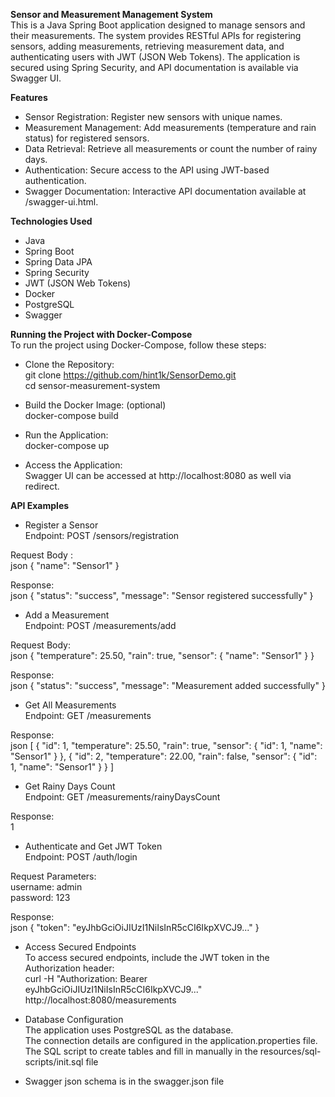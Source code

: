 **Sensor and Measurement Management System**<br>
This is a Java Spring Boot application designed to manage sensors and their measurements. The system provides RESTful APIs for registering sensors, adding measurements, retrieving measurement data, and authenticating users with JWT (JSON Web Tokens). The application is secured using Spring Security, and API documentation is available via Swagger UI.

**Features**<br>
- Sensor Registration: Register new sensors with unique names.
- Measurement Management: Add measurements (temperature and rain status) for registered sensors.
- Data Retrieval: Retrieve all measurements or count the number of rainy days.
- Authentication: Secure access to the API using JWT-based authentication.
- Swagger Documentation: Interactive API documentation available at /swagger-ui.html.

**Technologies Used**<br>
- Java
- Spring Boot
- Spring Data JPA
- Spring Security
- JWT (JSON Web Tokens)
- Docker
- PostgreSQL
- Swagger

**Running the Project with Docker-Compose**<br>
To run the project using Docker-Compose, follow these steps:
- Clone the Repository:<br>
git clone https://github.com/hint1k/SensorDemo.git <br>
cd sensor-measurement-system

- Build the Docker Image: (optional) <br>
docker-compose build

- Run the Application:<br>
docker-compose up

- Access the Application: <br>
Swagger UI can be accessed at http://localhost:8080 as well via redirect.

**API Examples**<br>
- Register a Sensor <br>
Endpoint: POST /sensors/registration

Request Body :<br>
json { "name": "Sensor1" }

Response:<br>
json { "status": "success", "message": "Sensor registered successfully" }

- Add a Measurement <br>
Endpoint: POST /measurements/add

Request Body:<br>
json { "temperature": 25.50, "rain": true, "sensor": { "name": "Sensor1" } }

Response:<br>
json { "status": "success", "message": "Measurement added successfully" }

- Get All Measurements <br>
Endpoint: GET /measurements
  
Response:<br>
json [ { "id": 1, "temperature": 25.50, "rain": true, "sensor": { "id": 1, "name": "Sensor1" } }, 
{ "id": 2, "temperature": 22.00, "rain": false, "sensor": { "id": 1, "name": "Sensor1" } } ]

- Get Rainy Days Count <br>
Endpoint: GET /measurements/rainyDaysCount

Response:<br>
1

- Authenticate and Get JWT Token<br>
Endpoint: POST /auth/login

Request Parameters:<br>
username: admin<br>
password: 123<br>

Response:<br>
json { "token": "eyJhbGciOiJIUzI1NiIsInR5cCI6IkpXVCJ9..." }

- Access Secured Endpoints<br>
To access secured endpoints, include the JWT token in the Authorization header:<br>
curl -H "Authorization: Bearer eyJhbGciOiJIUzI1NiIsInR5cCI6IkpXVCJ9..." http://localhost:8080/measurements<br>

- Database Configuration<br>
The application uses PostgreSQL as the database.<br> 
The connection details are configured in the application.properties file. <br>
The SQL script to create tables and fill in manually in the resources/sql-scripts/init.sql file <br> 

- Swagger json schema is in the swagger.json file<br> 